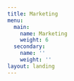 ```yaml
---
title: Marketing
menu:
  main:
    name: Marketing
    weight: 6
  secondary:
    name: ''
    weight: ''
layout: landing
---
```


